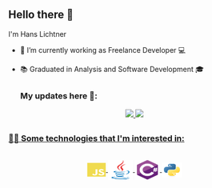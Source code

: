 <!--
**HansLichtner/HansLichtner** is a ✨ _special_ ✨ repository because its `README.md` (this file) appears on your GitHub profile.

Here are some ideas to get you started:

- 🔭 I’m currently working on ...
- 🌱 I’m currently learning ...
- 👯 I’m looking to collaborate on ...
- 🤔 I’m looking for help with ...
- 💬 Ask me about ...
- 📫 How to reach me: ...
- 😄 Pronouns: ...
- ⚡ Fun fact: ...
-->

## Hello there 👋

I'm Hans Lichtner

* 💼 I’m currently working as Freelance Developer 💻
  
* 📚 Graduated in Analysis and Software Development 🎓

  ##
  
   ### My updates here 🚀:
   
 <div align="center">
  <a href="https://github.com/HansLichtner">
  <img height="180em" src="https://github-readme-stats.vercel.app/api?username=HansLichtner&show_icons=true&theme=onedark&include_all_commits=true&count_private=true"/>
  <img height="180em" src="https://github-readme-stats.vercel.app/api/top-langs/?username=HansLichtner&layout=compact&langs_count=7&theme=onedark"/>
</div>
    
  ##
   
  ### 👨‍💻 Some technologies that I'm interested in:
    
  <div style="display: inline_block" align ="center"><br>
  <img align="center" alt="JavaScript" height="28" width="38" src="https://raw.githubusercontent.com/devicons/devicon/master/icons/javascript/javascript-plain.svg">
  <img align="center" alt="Java" height="40" width="50" src="https://raw.githubusercontent.com/devicons/devicon/master/icons/java/java-original.svg">
  <img align="center" alt="CSharp" height="40" width="50" src="https://raw.githubusercontent.com/devicons/devicon/master/icons/csharp/csharp-original.svg">
  <img align="center" alt="Python" height="30" width="40" src="https://raw.githubusercontent.com/devicons/devicon/master/icons/python/python-original.svg">
  
</div>
